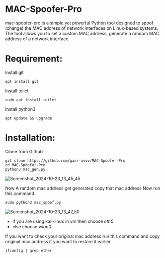 # MAC-Spoofer-Pro
mac-spoofer-pro is a simple yet powerful Python tool designed to spoof (change) the MAC address of network interfaces on Linux-based systems. The tool allows you to set a custom MAC address, generate a random MAC address of a network interface.

# Requirement:
Install git
```
apt install git
```
Install toilet
```
sudo apt install toilet
```
Install python3
```
apt update && upgrade
```

# Installation:
Clone from Github
```
git clone https://github.com/gaur-avvv/MAC-Spoofer-Pro
cd MAC-Spoofer-Pro
python3 mac_gen.py
```
![Screenshot_2024-10-23_13_45_45](https://github.com/user-attachments/assets/a204fa74-c58b-490e-ad6f-3ea655c6756b)

Now A random mac address get generated copy that mac address
Now run this command

```
sudo python3 mac_spoof.py
```
![Screenshot_2024-10-23_13_47_50](https://github.com/user-attachments/assets/db1ab7b5-f423-4c57-ab99-d307e2aa4d41)

* if you are using kali-linux in vm then choose _eth0_
* else choose _wlan0_

If you want to check your original mac address run this command and copy original mac address if you want to restore it earlier
```
ifconfig | grep ether
```


